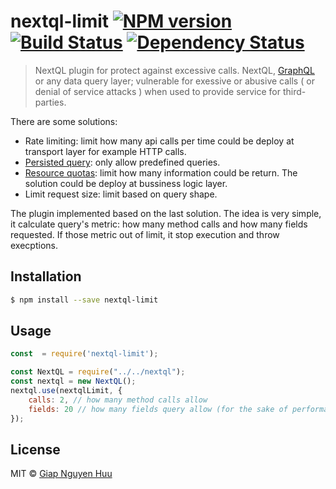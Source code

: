 # nextql-limit [![NPM version][npm-image]][npm-url] [![Build Status][travis-image]][travis-url] [![Dependency Status][daviddm-image]][daviddm-url]
> NextQL plugin for protect against excessive calls.
NextQL, [GraphQL](http://graphql.org/) or any data query layer; vulnerable for exessive or abusive calls ( or denial of service attacks ) when used to provide service for third-parties.

There are some solutions:
- Rate limiting: limit how many api calls per time could be deploy at transport layer for example HTTP calls.
- [Persisted query](https://docs.scaphold.io/tutorials/persisted-queries/): only allow predefined queries.
- [Resource quotas](https://developer.github.com/v4/guides/resource-limitations/): limit how many information could be return. The solution could be deploy at bussiness logic layer.
- Limit request size: limit based on query shape.

The plugin implemented based on the last solution. The idea is very simple, it calculate query's metric: how many method calls and how many fields requested. If those metric out of limit, it stop execution and throw execptions.

## Installation

```sh
$ npm install --save nextql-limit
```

## Usage

```js
const  = require('nextql-limit');

const NextQL = require("../../nextql");
const nextql = new NextQL();
nextql.use(nextqlLimit, {
	calls: 2, // how many method calls allow
	fields: 20 // how many fields query allow (for the sake of performance [$params] not filtered )
});

```
## License

MIT © [Giap Nguyen Huu]()


[npm-image]: https://badge.fury.io/js/nextql-limit.svg
[npm-url]: https://npmjs.org/package/nextql-limit
[travis-image]: https://travis-ci.org/giapnguyen74/nextql-limit.svg?branch=master
[travis-url]: https://travis-ci.org/giapnguyen74/nextql-limit
[daviddm-image]: https://david-dm.org/giapnguyen74/nextql-limit.svg?theme=shields.io
[daviddm-url]: https://david-dm.org/giapnguyen74/nextql-limit
